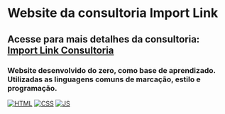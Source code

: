 # Website da consultoria Import Link

## Acesse para mais detalhes da consultoria: <a href="https://www.importlink.com.br" target="_blank">Import Link Consultoria</a>

### Website desenvolvido do zero, como base de aprendizado. Utilizadas as linguagens comuns de marcação, estilo e programação.

<div>
<a href="https://developer.mozilla.org/pt-BR/docs/Web/HTML"><img src="https://img.shields.io/badge/HTML-239120?style=for-the-badge&logo=html5&logoColor=white" alt="HTML"></a> <a href="https://developer.mozilla.org/pt-BR/docs/Web/CSS"><img src="https://img.shields.io/badge/CSS3-1572B6?style=for-the-badge&logo=css3&logoColor=white" alt="CSS"></a> <a href="https://developer.mozilla.org/pt-BR/docs/Web/JavaScript"><img src="https://img.shields.io/badge/JavaScript-323330?style=for-the-badge&logo=javascript&logoColor=F7DF1E" alt="JS"></a>
</div>



